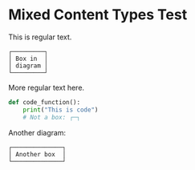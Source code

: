 # Mixed Content Types Test

This is regular text.

```
┌─────────┐
│ Box in  │
│ diagram │
└─────────┘
```

More regular text here.

```python
def code_function():
    print("This is code")
    # Not a box: ┌─┐
```

Another diagram:

```
┌──────────────┐
│ Another box  │
└──────────────┘
```